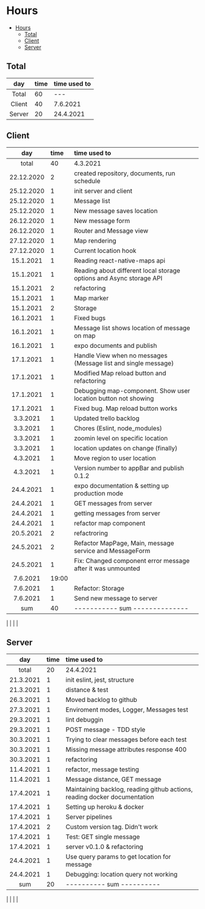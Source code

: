 # Hours
[//]: # (| | | | )
- [Hours](#hours)
  - [Total](#total)
  - [Client](#client)
  - [Server](#server)
## Total
|  day   | time | time used to |
| :----: | :--- | :----------- |
| Total  | 60   | ---          |
| Client | 40   | 7.6.2021     |
| Server | 20   | 24.4.2021    |

## Client
|    day     | time  | time used to                                                        |
| :--------: | :---- | :------------------------------------------------------------------ |
|   total    | 40    | 4.3.2021                                                            |
| 22.12.2020 | 2     | created repository, documents, run schedule                         |
| 25.12.2020 | 1     | init server and client                                              |
| 25.12.2020 | 1     | Message list                                                        |
| 25.12.2020 | 1     | New message saves location                                          |
| 26.12.2020 | 1     | New message form                                                    |
| 26.12.2020 | 1     | Router and Message view                                             |
| 27.12.2020 | 1     | Map rendering                                                       |
| 27.12.2020 | 1     | Current location hook                                               |
| 15.1.2021  | 1     | Reading react-native-maps api                                       |
| 15.1.2021  | 1     | Reading about different local storage options and Async storage API |
| 15.1.2021  | 2     | refactoring                                                         |
| 15.1.2021  | 1     | Map marker                                                          |
| 15.1.2021  | 2     | Storage                                                             |
| 16.1.2021  | 1     | Fixed bugs                                                          |
| 16.1.2021  | 1     | Message list shows location of message on map                       |
| 16.1.2021  | 1     | expo documents and publish                                          |
| 17.1.2021  | 1     | Handle View when no messages (Message list and single message)      |
| 17.1.2021  | 1     | Modified Map reload button and refactoring                          |
| 17.1.2021  | 1     | Debugging map-component. Show user location button not showing      |
| 17.1.2021  | 1     | Fixed bug. Map reload button works                                  |
|  3.3.2021  | 1     | Updated trello backlog                                              |
|  3.3.2021  | 1     | Chores (Eslint, node_modules)                                       |
|  3.3.2021  | 1     | zoomin level on specific location                                   |
|  3.3.2021  | 1     | location updates on change (finally)                                |
|  4.3.2021  | 1     | Move region to user location                                        |
|  4.3.2021  | 1     | Version number to appBar and publish 0.1.2                          |
| 24.4.2021  | 1     | expo documentation & setting up production mode                     |
| 24.4.2021  | 1     | GET messages from server                                            |
| 24.4.2021  | 1     | getting messages from server                                        |
| 24.4.2021  | 1     | refactor map component                                              |
| 20.5.2021  | 2     | refactroring                                                        |
| 24.5.2021  | 2     | Refactor MapPage, Main, message service and MessageForm             |
| 24.5.2021  | 1     | Fix: Changed component error message after it was unmounted         |
|  7.6.2021  | 19:00 |                                                                     |
|  7.6.2021  | 1     | Refactor: Storage                                                   |
|  7.6.2021  | 1     | Send new message to server                                          |
|    sum     | 40    | ----------- sum --------------                                      |

[//]: # (| | | | |)
| | | |
## Server
|    day    | time | time used to                                                              |
| :-------: | :--- | :------------------------------------------------------------------------ |
|   total   | 20   | 24.4.2021                                                                 |
| 21.3.2021 | 1    | init eslint, jest, structure                                              |
| 21.3.2021 | 1    | distance & test                                                           |
| 26.3.2021 | 1    | Moved backlog to github                                                   |
| 27.3.2021 | 1    | Enviroment modes, Logger, Messages test                                   |
| 29.3.2021 | 1    | lint debuggin                                                             |
| 29.3.2021 | 1    | POST message - TDD style                                                  |
| 30.3.2021 | 1    | Trying to clear messages before each test                                 |
| 30.3.2021 | 1    | Missing message attributes response 400                                   |
| 30.3.2021 | 1    | refactoring                                                               |
| 11.4.2021 | 1    | refactor, message testing                                                 |
| 11.4.2021 | 1    | Message distance, GET message                                             |
| 17.4.2021 | 1    | Maintaining backlog, reading github actions, reading docker documentation |
| 17.4.2021 | 1    | Setting up heroku & docker                                                |
| 17.4.2021 | 1    | Server pipelines                                                          |
| 17.4.2021 | 2    | Custom version tag. Didn't work                                           |
| 17.4.2021 | 1    | Test: GET single message                                                  |
| 17.4.2021 | 1    | server v0.1.0 & refactoring                                               |
| 24.4.2021 | 1    | Use query params to get location for message                              |
| 24.4.2021 | 1    | Debugging: location query not working                                     |
|    sum    | 20   | ---------- sum ----------                                                 |

| | | |
